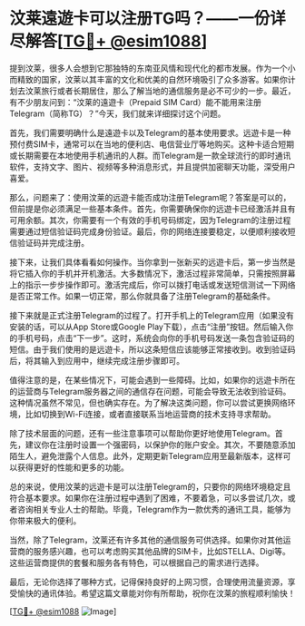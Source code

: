 # 汶莱遠遊卡可以注册TG吗？——一份详尽解答[[TG💪+ @esim1088](https://t.me/s/esim1088)]

提到汶莱，很多人会想到它那独特的东南亚风情和现代化的都市发展。作为一个小而精致的国家，汶莱以其丰富的文化和优美的自然环境吸引了众多游客。如果你计划去汶莱旅行或者长期居住，那么了解当地的通信服务是必不可少的一步。最近，有不少朋友问到：“汶莱的遠遊卡（Prepaid SIM Card）能不能用来注册Telegram（简称TG）？”今天，我们就来详细探讨这个问题。

首先，我们需要明确什么是遠遊卡以及Telegram的基本使用要求。远遊卡是一种预付费SIM卡，通常可以在当地的便利店、电信营业厅等地购买。这种卡适合短期或长期需要在本地使用手机通讯的人群。而Telegram是一款全球流行的即时通讯软件，支持文字、图片、视频等多种消息形式，并且提供加密聊天功能，深受用户喜爱。

那么，问题来了：使用汶莱的远遊卡能否成功注册Telegram呢？答案是可以的，但前提是你必须满足一些基本条件。首先，你需要确保你的远遊卡已经激活并且有可用余额。其次，你需要有一个有效的手机号码绑定，因为Telegram的注册过程需要通过短信验证码完成身份验证。最后，你的网络连接要稳定，以便顺利接收短信验证码并完成注册。

接下来，让我们具体看看如何操作。当你拿到一张新买的远遊卡后，第一步当然是将它插入你的手机并开机激活。大多数情况下，激活过程非常简单，只需按照屏幕上的指示一步步操作即可。激活完成后，你可以拨打电话或发送短信测试一下网络是否正常工作。如果一切正常，那么你就具备了注册Telegram的基础条件。

接下来就是正式注册Telegram的过程了。打开手机上的Telegram应用（如果没有安装的话，可以从App Store或Google Play下载），点击“注册”按钮。然后输入你的手机号码，点击“下一步”。这时，系统会向你的手机号码发送一条包含验证码的短信。由于我们使用的是远遊卡，所以这条短信应该能够正常接收到。收到验证码后，将其输入到应用中，继续完成注册步骤即可。

值得注意的是，在某些情况下，可能会遇到一些障碍。比如，如果你的远遊卡所在的运营商与Telegram服务器之间的通信存在问题，可能会导致无法收到验证码。这种情况虽然不常见，但也确实存在。为了解决这类问题，你可以尝试更换网络环境，比如切换到Wi-Fi连接，或者直接联系当地运营商的技术支持寻求帮助。

除了技术层面的问题，还有一些注意事项可以帮助你更好地使用Telegram。首先，建议你在注册时设置一个强密码，以保护你的账户安全。其次，不要随意添加陌生人，避免泄露个人信息。此外，定期更新Telegram应用至最新版本，这样可以获得更好的性能和更多的功能。

总的来说，使用汶莱的远遊卡是可以注册Telegram的，只要你的网络环境稳定且符合基本要求。如果你在注册过程中遇到了困难，不要着急，可以多尝试几次，或者咨询相关专业人士的帮助。毕竟，Telegram作为一款优秀的通讯工具，能够为你带来极大的便利。

当然，除了Telegram，汶莱还有许多其他的通信服务可供选择。如果你对其他运营商的服务感兴趣，也可以考虑购买其他品牌的SIM卡，比如STELLA、Digi等。这些运营商提供的套餐和服务各有特色，可以根据自己的需求进行选择。

最后，无论你选择了哪种方式，记得保持良好的上网习惯，合理使用流量资源，享受愉快的通讯体验。希望这篇文章能对你有所帮助，祝你在汶莱的旅程顺利愉快！

[[TG💪+ @esim1088](https://t.me/s/esim1088) ![Image](https://i.postimg.cc/4NQfJmqS/Snipaste-2025-05-13-00-14-12.png)]